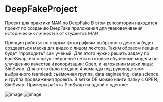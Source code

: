 # DeepFakeProject
Проект для практики МАИ по DeepFake
В этом репозитории находится проект по созданию DeepFake приложения для увековечивания исторических личностей от студентов МАИ.

Принцип работы: по старым фотографиям выбранного деятеля будет создаваться маска для видео с лицом лектора. Таким образом лекцию будет "проводить" сам учёный. Для этого нужно решить задачу по FaceSwap, используя нейронные сети и готовые обученные модели по улучшению качества и колоризации: Gpen, и наложении маски лица: SimSwap.
Для этого было создано 4 команды под руководством выбранного teamlead: съёмочная группа, data engineering, data science и группа продвижения проекта.
В ветке DE можно найти папку с GPEN, SimSwap.
Примеры работы SimSwap на одной студентке:

![image](https://user-images.githubusercontent.com/92042521/178322303-f7237688-a359-406e-84da-a48318450eeb.jpg)
![image](<img src="https://user-images.githubusercontent.com/92042521/178322303-f7237688-a359-406e-84da-a48318450eeb.jpg" width="300" height="300" alt=">)
